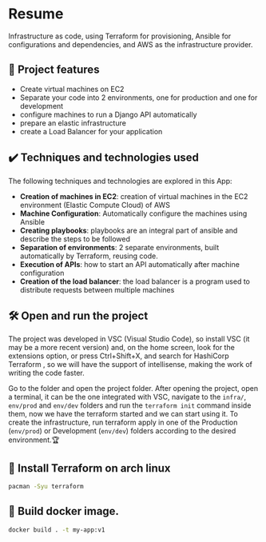 # Resume

Infrastructure as code, using Terraform for provisioning, Ansible for configurations and dependencies, and AWS as the infrastructure provider.

## 🔨 Project features

- Create virtual machines on EC2
- Separate your code into 2 environments, one for production and one for development
- configure machines to run a Django API automatically
- prepare an elastic infrastructure
- create a Load Balancer for your application

## ✔️ Techniques and technologies used

The following techniques and technologies are explored in this App:

- **Creation of machines in EC2**: creation of virtual machines in the EC2 environment (Elastic Compute Cloud) of AWS
- **Machine Configuration**: Automatically configure the machines using Ansible
- **Creating playbooks**: playbooks are an integral part of ansible and describe the steps to be followed
- **Separation of environments**: 2 separate environments, built automatically by Terraform, reusing code.
- **Execution of APIs**: how to start an API automatically after machine configuration
- **Creation of the load balancer**: the load balancer is a program used to distribute requests between multiple machines

## 🛠️ Open and run the project

The project was developed in VSC (Visual Studio Code), so install VSC (it may be a more recent version) and, on the home screen, look for the extensions option, or press Ctrl+Shift+X, and search for HashiCorp Terraform , so we will have the support of intellisense, making the work of writing the code faster.

Go to the folder and open the project folder. After opening the project, open a terminal, it can be the one integrated with VSC, navigate to the `infra/`, `env/prod` and `env/dev` folders and run the `terraform init` command inside them, now we have the terraform started and we can start using it. To create the infrastructure, run terraform apply in one of the Production (`env/prod`) or Development (`env/dev`) folders according to the desired environment.🏆

##  🚀 Install Terraform on arch linux

```bash
pacman -Syu terraform
```

##  🐋  Build docker image.
```bash
docker build . -t my-app:v1
```